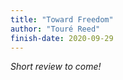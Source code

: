 ```yaml
---
title: "Toward Freedom"
author: "Touré Reed"
finish-date: 2020-09-29
---
```


_Short review to come!_

